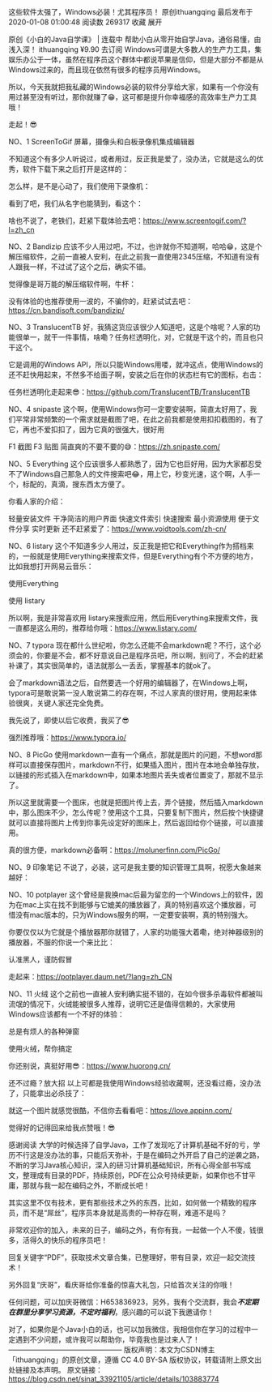 

这些软件太强了，Windows必装！尤其程序员！
原创ithuangqing 最后发布于2020-01-08 01:00:48 阅读数 269317  收藏
展开

原创《小白的Java自学课》 | 连载中
帮助小白从零开始自学Java，通俗易懂，由浅入深！
ithuangqing
¥9.90
去订阅
Windows可谓是大多数人的生产力工具，集娱乐办公于一体，虽然在程序员这个群体中都说苹果是信仰，但是大部分不都是从Windows过来的，而且现在依然有很多的程序员用Windows。

所以，今天我就把我私藏的Windows必装的软件分享给大家，如果有一个你没有用过甚至没有听过，那你就赚了😁，这可都是提升你幸福感的高效率生产力工具哦！

走起！😎

NO、1 ScreenToGif
屏幕，摄像头和白板录像机集成编辑器

不知道这个有多少人听说过，或者用过，反正我是爱了，没办法，它就是这么的优秀，软件下载下来之后打开是这样的：

怎么样，是不是心动了，我们使用下录像机：

看到了吧，我们从名字也能猜到，看这个：

啥也不说了，老铁们，赶紧下载体验去吧：https://www.screentogif.com/?l=zh_cn

NO、2 Bandizip
应该不少人用过吧，不过，也许就你不知道啊，哈哈😁，这是个解压缩软件，之前一直被人安利，在此之前我一直使用2345压缩，不知道有没有人跟我一样，不过试了这个之后，确实不错。

觉得像是哥万能的解压缩软件啊，牛杯：


没有体验的也推荐使用一波的，不骗你的，赶紧试试去吧：https://cn.bandisoft.com/bandizip/

NO、3 TranslucentTB
好，我猜这货应该很少人知道吧，这是个啥呢？人家的功能很单一，就干一件事情，啥嘞？任务栏透明化，对，它就是干这个的，而且也只干这个。

它是调用的Windows API，所以只能Windows用喽，就冲这点，使用Windows的还不赶快用起来，不然多不给面子啊，安装之后在你的状态栏有它的图标，右击：


任务栏透明化走起来😎：https://github.com/TranslucentTB/TranslucentTB

NO、4 snipaste
这个啊，使用Windows你可一定要安装啊，简直太好用了，我们平常非常频繁的一个需求就是截图了吧，在此之前我都是使用扣扣截图的，有了它，再也不爱扣扣了，因为它真的很强大，很好用



F1 截图
F3 贴图
简直爽的不要不要的😅：https://zh.snipaste.com/

NO、5 Everything
这个应该很多人都熟悉了，因为它也巨好用，因为大家都忍受不了Windows自己那急人的文件搜索吧😂，用上它，秒变光速，这个啊，人手一个，标配的，真滴，搜东西太方便了。

你看人家的介绍：

轻量安装文件
干净简洁的用户界面
快速文件索引
快速搜索
最小资源使用
便于文件分享
实时更新
还不赶紧爱了：https://www.voidtools.com/zh-cn/

NO、6 listary
这个不知道多少人用过，反正我是把它和Everything作为搭档来的，一般就是使用Everything来搜索文件，但是Everything有个不方便的地方，比如我想打开网易云音乐：

使用Everything

使用 listary

所以啊，我是非常喜欢用 listary来搜索应用，然后用Everything来搜索文件，我一直都是这么用的，推荐给你哦：https://www.listary.com/

NO、7 typora
现在都什么世纪啦，你怎么还能不会markdown呢？不行，这个必须会的，你要是不会，都不好意说自己是程序员吧，所以啊，别问了，不会的赶紧补课了，其实很简单的，语法就那么一丢丢，掌握基本的就ok了。

会了markdown语法之后，自然要选一个好用的编辑器了，在Windows上啊，typora可是敢说第一没人敢说第二的存在啊，不过人家真的很好用，使用起来体验很爽，关键人家还完全免费。

我先说了，即使以后它收费，我买了😎


强烈推荐哦：https://www.typora.io/

NO、8 PicGo
使用markdown一直有一个痛点，那就是图片的问题，不想word那样可以直接保存图片，markdown不行，如果插入图片，图片在本地会单独存放，以链接的形式插入在markdown中，如果本地图片丢失或者位置变了，那就不显示了。

所以这里就需要一个图床，也就是把图片传上去，弄个链接，然后插入markdown中，那么图床不少，怎么传呢？使用这个工具，只要复制下图片，然后按个快捷键就可以直接将图片上传到你事先设定好的图床上，然后返回给你个链接，可以直接用。

真的很方便，markdown必备啊：https://molunerfinn.com/PicGo/

NO、9 印象笔记
不说了，必装，这可是我主要的知识管理工具啊，祝愿大象越来越好：



NO、10 potplayer
这个曾经是我换mac后最为留恋的一个Windows上的软件，因为在mac上实在找不到能够与它媲美的播放器了，真的特别喜欢这个播放器，可惜没有mac版本的，只为Windows服务的啊，一定要安装啊，真的特别强大。

你要仅仅以为它就是个播放器那你就错了，人家的功能强大着嘞，绝对神器级别的播放器，不服的你说一个来比比：



认准黑人，谨防假冒

走起来：https://potplayer.daum.net/?lang=zh_CN

NO、11 火绒
这个之前也一直被人安利确实挺不错的，在如今很多杀毒软件都被叫流氓的情况下，火绒能被很多人推荐，说明它还是值得信赖的，大家使用Windows应该都有一个不好的体验：

总是有烦人的各种弹窗

使用火绒，帮你搞定


你还别说，真挺好用😎：https://www.huorong.cn/

还不过瘾？放大招
以上可都是我使用Windows经验收藏啊，还没看过瘾，没办法了，只能拿出必杀技了：


就这一个图片就感觉很酷，不信你去看看吧：https://love.appinn.com/

觉得好的记得回来给我点赞哦！😎

感谢阅读
大学的时候选择了自学Java，工作了发现吃了计算机基础不好的亏，学历不行这是没办法的事，只能后天弥补，于是在编码之外开启了自己的逆袭之路，不断的学习Java核心知识，深入的研习计算机基础知识，所有心得全部书写成文，整理成有目录的PDF，持续原创，PDF在公众号持续更新，如果你也不甘平庸，那就与我一起在编码之外，不断成长吧！

其实这里不仅有技术，更有那些技术之外的东西，比如，如何做一个精致的程序员，而不是“屌丝”，程序员本身就是高贵的一种存在啊，难道不是吗？

非常欢迎你的加入，未来的日子，编码之外，有你有我，一起做一个人不傻，钱很多，活得久的快乐的程序员吧！

回复关键字“PDF”，获取技术文章合集，已整理好，带有目录，欢迎一起交流技术！

另外回复“庆哥”，看庆哥给你准备的惊喜大礼包，只给首次关注的你哦！

任何问题，可以加庆哥微信：H653836923，另外，我有个交流群，我会***不定期在群里分享学习资源，不定时福利***，感兴趣的可以说下我邀请你！

对了，如果你是个Java小白的话，也可以加我微信，我相信你在学习的过程中一定遇到不少问题，或许我可以帮助你，毕竟我也是过来人了！
————————————————
版权声明：本文为CSDN博主「ithuangqing」的原创文章，遵循 CC 4.0 BY-SA 版权协议，转载请附上原文出处链接及本声明。
原文链接：https://blog.csdn.net/sinat_33921105/article/details/103883774
